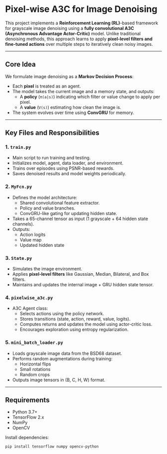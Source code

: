 # Pixel-wise A3C for Image Denoising

This project implements a **Reinforcement Learning (RL)**-based framework for grayscale image denoising using a **fully convolutional A3C (Asynchronous Advantage Actor-Critic)** model. Unlike traditional denoising methods, this approach learns to apply **pixel-level filters and fine-tuned actions** over multiple steps to iteratively clean noisy images.

---

## Core Idea

We formulate image denoising as a **Markov Decision Process**:
- Each **pixel** is treated as an agent.
- The model takes the current image and a memory state, and outputs:
  - A **policy** (`π(a|s)`) indicating which filter or value change to apply per pixel.
  - A **value** (`V(s)`) estimating how clean the image is.
- The system evolves over time using **ConvGRU** for memory.

---

## Key Files and Responsibilities

### 1. `train.py`
- Main script to run training and testing.
- Initializes model, agent, data loader, and environment.
- Trains over episodes using PSNR-based rewards.
- Saves denoised results and model weights periodically.

### 2. `MyFcn.py`
- Defines the model architecture:
  - Shared convolutional feature extractor.
  - Policy and value branches.
  - ConvGRU-like gating for updating hidden state.
- Takes a 65-channel tensor as input (1 grayscale + 64 hidden state channels).
- Outputs:
  - Action logits
  - Value map
  - Updated hidden state

### 3. `State.py`
- Simulates the image environment.
- Applies **pixel-level filters** like Gaussian, Median, Bilateral, and Box filters.
- Maintains and updates the internal image + GRU hidden state tensor.

### 4. `pixelwise_a3c.py`
- A3C Agent class:
  - Selects actions using the policy network.
  - Stores transitions (state, action, reward, value, logits).
  - Computes returns and updates the model using actor-critic loss.
  - Encourages exploration using entropy regularization.

### 5. `mini_batch_loader.py`
- Loads grayscale image data from the BSD68 dataset.
- Performs random augmentations during training:
  - Horizontal flips
  - Small rotations
  - Random crops
- Outputs image tensors in (B, C, H, W) format.

---

## Requirements

- Python 3.7+
- TensorFlow 2.x
- NumPy
- OpenCV

Install dependencies:

```bash
pip install tensorflow numpy opencv-python
